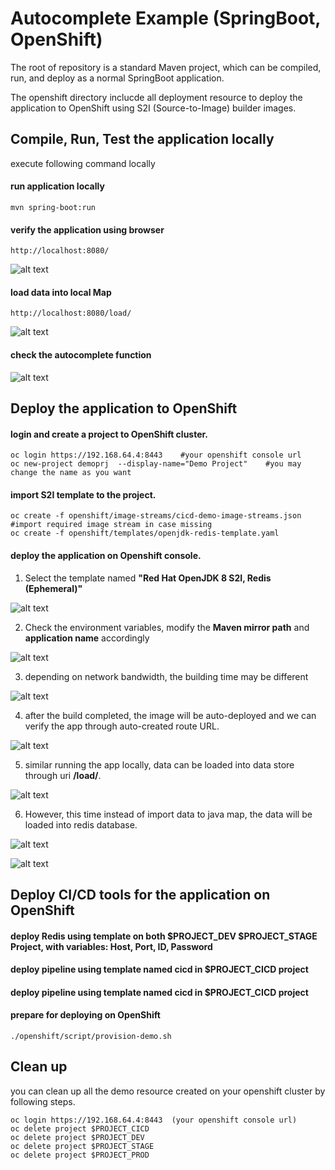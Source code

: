 # Autocomplete Example (SpringBoot, OpenShift)

The root of repository is a standard Maven project, which can be compiled, run, and deploy as a normal SpringBoot application.

The openshift directory inclucde all deployment resource to deploy the application to OpenShift using S2I (Source-to-Image) builder images.

## Compile, Run, Test the application locally

execute following command locally
#### run application locally
```
mvn spring-boot:run
```

#### verify the application using browser
```
http://localhost:8080/
```
![alt text](https://github.com/holodragon/autocomplete/raw/master/images/img1-1.png "running locally")

#### load data into local Map
```
http://localhost:8080/load/
```
![alt text](https://github.com/holodragon/autocomplete/raw/master/images/img1-2.png "load data into local map")

#### check the autocomplete function

![alt text](https://github.com/holodragon/autocomplete/raw/master/images/img1-3.png "autocomplete works")

## Deploy the application to OpenShift
#### login and create a project to OpenShift cluster.
```
oc login https://192.168.64.4:8443    #your openshift console url
oc new-project demoprj  --display-name="Demo Project"    #you may change the name as you want
```

#### import S2I template to the project.
```
oc create -f openshift/image-streams/cicd-demo-image-streams.json    #import required image stream in case missing
oc create -f openshift/templates/openjdk-redis-template.yaml
```
#### deploy the application on Openshift console.

1. Select the template named **"Red Hat OpenJDK 8 S2I, Redis (Ephemeral)"**

![alt text](https://github.com/holodragon/autocomplete/raw/master/images/img2-1.png "select template")

2. Check the environment variables, modify the **Maven mirror path** and **application name** accordingly

![alt text](https://github.com/holodragon/autocomplete/raw/master/images/img2-2.png "review envs")

3. depending on network bandwidth, the building time may be different

![alt text](https://github.com/holodragon/autocomplete/raw/master/images/img2-3.png "building app")

4. after the build completed, the image will be auto-deployed and we can verify the app through auto-created route URL.

![alt text](https://github.com/holodragon/autocomplete/raw/master/images/img2-4.png "app deployed")

5. similar running the app locally, data can be loaded into data store through uri **/load/**.

![alt text](https://github.com/holodragon/autocomplete/raw/master/images/img2-5.png "load data into redis")

6. However, this time instead of import data to java map, the data will be loaded into redis database.

![alt text](https://github.com/holodragon/autocomplete/raw/master/images/img2-6.png "verify data in redis")

![alt text](https://github.com/holodragon/autocomplete/raw/master/images/img2-7.png "verify app function")



## Deploy CI/CD tools for the application on OpenShift

#### deploy Redis using template on both $PROJECT_DEV $PROJECT_STAGE Project, with variables: Host, Port, ID, Password

#### deploy pipeline using template named cicd in $PROJECT_CICD project

#### deploy pipeline using template named cicd in $PROJECT_CICD project



#### prepare for deploying on OpenShift

```
./openshift/script/provision-demo.sh
```


## Clean up

you can clean up all the demo resource created on your openshift cluster by following steps.
```
oc login https://192.168.64.4:8443  (your openshift console url)
oc delete project $PROJECT_CICD
oc delete project $PROJECT_DEV
oc delete project $PROJECT_STAGE
oc delete project $PROJECT_PROD
```